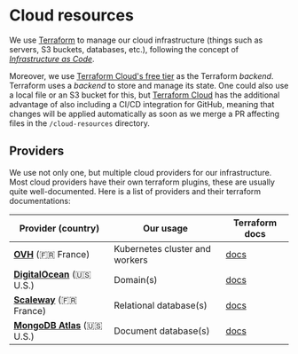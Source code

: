 # Cloud resources

We use [Terraform](https://www.terraform.io/) to manage our cloud infrastructure (things such as servers, S3 buckets, databases, etc.), following the concept of *[Infrastructure as Code](https://en.wikipedia.org/wiki/Infrastructure_as_code)*.

Moreover, we use [Terraform Cloud's free tier](https://www.terraform.io/cloud) as the Terraform _backend_. Terraform uses a _backend_ to store and manage its state. One could also use a local file or an S3 bucket for this, but [Terraform Cloud](https://www.terraform.io/cloud) has the additional advantage of also including a CI/CD integration for GitHub, meaning that changes will be applied automatically as soon as we merge a PR affecting files in the `/cloud-resources` directory.

## Providers

We use not only one, but multiple cloud providers for our infrastructure. Most cloud providers have their own terraform plugins, these are usually quite well-documented. Here is a list of providers and their terraform documentations:

| Provider (country) | Our usage | Terraform docs |
| ------------------ | --------- | -------------- |
| **[OVH](https://www.ovh.com/public-cloud)** (:fr: France) | Kubernetes cluster and workers | [docs](https://registry.terraform.io/providers/ovh/ovh/latest/docs) |
| **[DigitalOcean](https://www.digitalocean.com/)** (:us: U.S.) | Domain(s) | [docs](https://registry.terraform.io/providers/digitalocean/digitalocean/latest/docs) |
| **[Scaleway](https://www.scaleway.com/elements/)** (:fr: France) | Relational database(s) | [docs](https://registry.terraform.io/providers/scaleway/scaleway/latest/docs) |
| **[MongoDB Atlas](https://www.mongodb.com/atlas)** (:us: U.S.) | Document database(s) | [docs](https://registry.terraform.io/providers/mongodb/mongodbatlas/latest/docs) |
